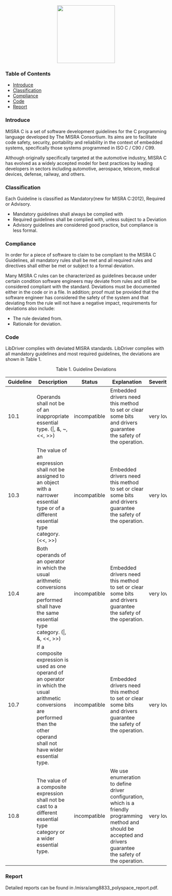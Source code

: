 <div align=center>
<img src="/doc/image/misra.svg" width="180" height="180"/>
</div>

### Table of Contents

  - [Introduce](#Introduce)
  - [Classification](#Classification)
  - [Compliance](#Compliance)
  - [Code](#Code)
  - [Report](#Report)

### Introduce

MISRA C is a set of software development guidelines for the C programming language developed by The MISRA Consortium. Its aims are to facilitate code safety, security, portability and reliability in the context of embedded systems, specifically those systems programmed in ISO C / C90 / C99.

Although originally specifically targeted at the automotive industry, MISRA C has evolved as a widely accepted model for best practices by leading developers in sectors including automotive, aerospace, telecom, medical devices, defense, railway, and others.

### Classification

Each Guideline is classified as Mandatory(new for MISRA C:2012), Required or Advisory.

- Mandatory guidelines shall always be complied with
- Required guidelines shall be complied with, unless subject to a Deviation
- Advisory guidelines are considered good practice, but compliance is less formal.

### Compliance

In order for a piece of software to claim to be compliant to the MISRA C Guidelines, all mandatory rules shall be met and all required rules and directives shall either be met or subject to a formal deviation.

Many MISRA C rules can be characterized as guidelines because under certain condition software engineers may deviate from rules and still be considered compliant with the standard. Deviations must be documented either in the code or in a file. In addition; proof must be provided that the software engineer has considered the safety of the system and that deviating from the rule will not have a negative impact, requirements for deviations also include:

- The rule deviated from.
- Rationale for deviation.

### Code

LibDriver complies with deviated MISRA standards. LibDriver complies with all mandatory guidelines and most required guidelines, the deviations are shown in Table 1.

<div align=center> Table 1. Guideline Deviations </div>

| Guideline | Description                                                  | Status       | Explanation                                                  | Severity |
| --------- | ------------------------------------------------------------ | ------------ | ------------------------------------------------------------ | -------- |
| 10.1      | Operands shall not be of an inappropriate essential type. (\|, &, ~, <<, >>) | incompatible | Embedded drivers need this method to set or clear some bits and drivers guarantee the safety of the operation. | very low |
| 10.3      | The value of an expression shall not be assigned to an object with a narrower essential type or of a different essential type category.  (<<, >>) | incompatible | Embedded drivers need this method to set or clear some bits and drivers guarantee the safety of the operation. | very low |
| 10.4      | Both operands of an operator in which the usual arithmetic conversions are performed shall have the same essential type category.  (\|, &, <<, >>) | incompatible | Embedded drivers need this method to set or clear some bits and drivers guarantee the safety of the operation. | very low |
| 10.7      | If a composite expression is used as one operand of an operator in which     the usual arithmetic conversions are performed then the other operand shall not have wider essential type. | incompatible | Embedded drivers need this method to set or clear some bits and drivers guarantee the safety of the operation. | very low |
| 10.8      | The value of a composite expression shall not be cast to a different essential type category or a wider essential type. | incompatible | We use enumeration to define driver configuration, which is a friendly programming method and should be accepted and drivers guarantee the safety of the operation. | very low |

### Report

Detailed reports can be found in /misra/amg8833_polyspace_report.pdf.
